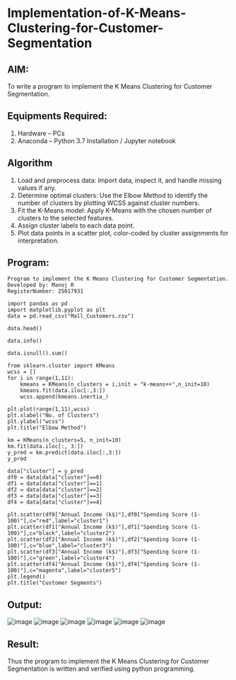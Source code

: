 # Implementation-of-K-Means-Clustering-for-Customer-Segmentation

## AIM:
To write a program to implement the K Means Clustering for Customer Segmentation.

## Equipments Required:
1. Hardware – PCs
2. Anaconda – Python 3.7 Installation / Jupyter notebook

## Algorithm
1. Load and preprocess data: Import data, inspect it, and handle missing values if any.
2. Determine optimal clusters: Use the Elbow Method to identify the number of clusters by plotting WCSS against cluster numbers.
3. Fit the K-Means model: Apply K-Means with the chosen number of clusters to the selected features.
4. Assign cluster labels to each data point.
5. Plot data points in a scatter plot, color-coded by cluster assignments for interpretation.

## Program:
```
Program to implement the K Means Clustering for Customer Segmentation.
Developed by: Manoj R
RegisterNumber: 25017931
```
```
import pandas as pd
import matplotlib.pyplot as plt
data = pd.read_csv("Mall_Customers.csv")
```
```
data.head()
```
```
data.info()
```
```
data.isnull().sum()
```
```
from sklearn.cluster import KMeans
wcss = []
for i in range(1,11):
    kmeans = KMeans(n_clusters = i,init = "k-means++",n_init=10)
    kmeans.fit(data.iloc[:,3:])
    wcss.append(kmeans.inertia_)
```
```    
plt.plot(range(1,11),wcss)
plt.xlabel("No. of Clusters")
plt.ylabel("wcss")
plt.title("Elbow Method")
```
```
km = KMeans(n_clusters=5, n_init=10)
km.fit(data.iloc[:, 3:])
y_pred = km.predict(data.iloc[:,3:])
y_pred
```
```
data["cluster"] = y_pred
df0 = data[data["cluster"]==0]
df1 = data[data["cluster"]==1]
df2 = data[data["cluster"]==2]
df3 = data[data["cluster"]==3]
df4 = data[data["cluster"]==4]
```
```
plt.scatter(df0["Annual Income (k$)"],df0["Spending Score (1-100)"],c="red",label="cluster1")
plt.scatter(df1["Annual Income (k$)"],df1["Spending Score (1-100)"],c="black",label="cluster2")
plt.scatter(df2["Annual Income (k$)"],df2["Spending Score (1-100)"],c="blue",label="cluster3")
plt.scatter(df3["Annual Income (k$)"],df3["Spending Score (1-100)"],c="green",label="cluster4")
plt.scatter(df4["Annual Income (k$)"],df4["Spending Score (1-100)"],c="magenta",label="cluster5")
plt.legend()
plt.title("Customer Segments")
```

## Output:
![image](https://github.com/user-attachments/assets/70e1aca3-4a71-4696-b2b9-928d77b0a83e)
![image](https://github.com/user-attachments/assets/7caea61e-f3c1-47c5-b8fe-2bc2e909dfe9)
![image](https://github.com/user-attachments/assets/8334f36d-3acc-4643-8a5f-cabdcb3a59f2)
![image](https://github.com/user-attachments/assets/63016bcc-0be2-4f62-bbab-a741adb491e1)
![image](https://github.com/user-attachments/assets/6e28ea51-13fb-4803-a47a-31437f95b6f6)
![image](https://github.com/user-attachments/assets/3e4f7550-b44f-4de9-b739-505a989a2293)



## Result:
Thus the program to implement the K Means Clustering for Customer Segmentation is written and verified using python programming.
